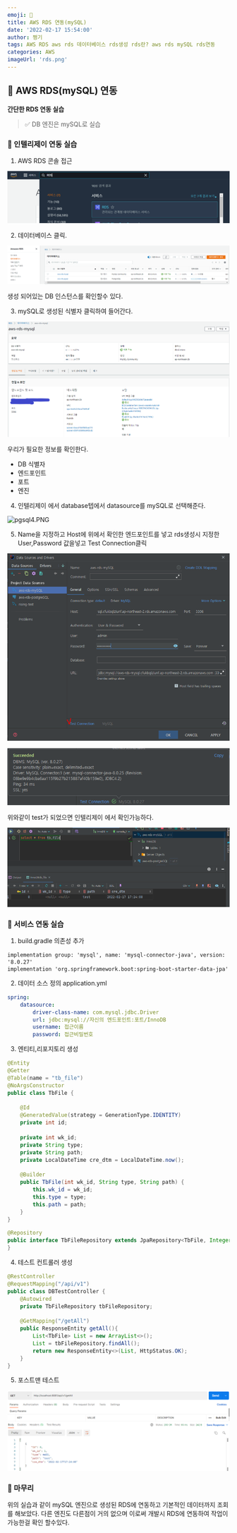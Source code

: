 ```yaml
---
emoji: 🎈
title: AWS RDS 연동(mySQL)
date: '2022-02-17 15:54:00'
author: 쩡기
tags: AWS RDS aws rds 데이터베이스 rds생성 rds란? aws rds mySQL rds연동
categories: AWS
imageUrl: 'rds.png'
---
```


## 📌 AWS RDS(mySQL) 연동

**간단한 RDS 연동 실습**

> ✅ DB 엔진은 mySQL로 실습

### 🎰 인텔리제이 연동 실습

1. AWS RDS 콘솔 접근 

![pgsql1.PNG](pgsql1.PNG)

2. 데이터베이스 클릭.

![pgsql2.PNG](pgsql2.PNG)

생성 되어있는 DB 인스턴스를 확인할수 있다.

3. mySQL로 생성된 식별자 클릭하여 들어간다.

![mysql1.png](mysql1.png)

우리가 필요한 정보를 확인한다. 
- DB 식별자
- 엔드포인트
- 포트
- 엔진

4. 인텔리제이 에서 database텝에서 datasource를 mySQL로 선택해준다.

![pgsql4.PNG](pgsql4.PNG)

5. Name을 지정하고 Host에 위에서 확인한 엔드포인트를 넣고 rds생성시 지정한 User,Password 값을넣고 Test Connection클릭

![mysql2.PNG](mysql2.PNG)

![mysql3.PNG](mysql3.PNG)

위와같이 test가 되었으면 인텔리제이 에서 확인가능하다.

![mysql5.PNG](mysql5.PNG)


### 🔮 서비스 연동 실습

1. build.gradle 의존성 추가

```
implementation group: 'mysql', name: 'mysql-connector-java', version: '8.0.27'
implementation 'org.springframework.boot:spring-boot-starter-data-jpa'
```

2. 데이터 소스 정의 application.yml
```yml
spring:
    datasource:
        driver-class-name: com.mysql.jdbc.Driver
        url: jdbc:mysql://자신의 엔드포인트:포트/InnoDB
        username: 접근이름
        password: 접근비밀번호
```

3. 엔티티,리포지토리 생성

```java
@Entity
@Getter
@Table(name = "tb_file")
@NoArgsConstructor
public class TbFile {
	
	@Id
	@GeneratedValue(strategy = GenerationType.IDENTITY)
	private int id;
	
	private int wk_id;
	private String type;
	private String path;
	private LocalDateTime cre_dtm = LocalDateTime.now();
	
	@Builder
	public TbFile(int wk_id, String type, String path) {
		this.wk_id = wk_id;
		this.type = type;
		this.path = path;
	}
}
```
```java
@Repository
public interface TbFileRepository extends JpaRepository<TbFile, Integer>{
}
```

4. 테스트 컨트롤러 생성

```java
@RestController
@RequestMapping("/api/v1")
public class DBTestController {
    @Autowired
    private TbFileRepository tbFileRepository;

    @GetMapping("/getAll")
    public ResponseEntity getAll(){
        List<TbFile> List = new ArrayList<>();
        List = tbFileRepository.findAll();
        return new ResponseEntity<>(List, HttpStatus.OK);
    }
}
```

5. 포스트맨 테스트

![mysql6.PNG](mysql6.PNG)



### 🎲 마무리
위의 실습과 같이 mySQL 엔진으로 생성된 RDS에 연동하고 기본적인 데이터까지 조회를 해보았다.
다른 엔진도 다른점이 거의 없으며 이로써 개발시 RDS에 연동하여 작업이 가능한걸 확인 할수있다.

<br>
<br>

```toc

```
